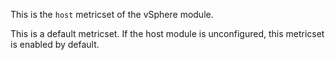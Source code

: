 This is the `host` metricset of the vSphere module.

This is a default metricset. If the host module is unconfigured, this metricset is enabled by default.
